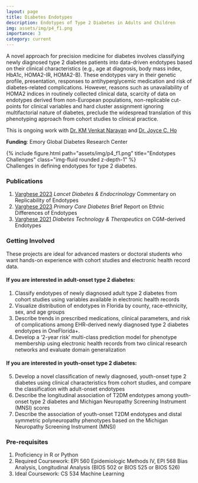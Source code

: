 ```yaml
---
layout: page
title: Diabetes Endotypes
description: Endotypes of Type 2 Diabetes in Adults and Children
img: assets/img/p4_f1.png
importance: 3
category: current
---
```


A novel approach for precision medicine for diabetes involves classifying newly diagnosed type 2 diabetes patients into data-driven endotypes based on their clinical characteristics (e.g., age at diagnosis, body mass index, HbA1c, HOMA2-IR, HOMA2-B). These endotypes vary in their genetic profile, presentation, responses to antihyperglycemic medication and risk of diabetes-related complications. However, reasons such as unavailability of HOMA2 indices in routinely collected clinical data, scarcity of data on endotypes derived from non-European populations, non-replicable cut-points for clinical variables and hard cluster assignment ignoring multifactorial nature of diabetes, preclude the widespread translation of this phenotyping approach from cohort studies to clinical practice. 


This is ongoing work with [Dr. KM Venkat Narayan](https://sph.emory.edu/faculty/profile/index.php?FID=kabayam-venkat%20narayan-12559) and [Dr. Joyce C. Ho](https://joyceho.github.io/)

**Funding**: Emory Global Diabetes Research Center

<div class="row">
    <div class="col-sm mt-3 mt-md-0">
        {% include figure.html path="assets/img/p4_f1.png" title="Endotypes Challenges" class="img-fluid rounded z-depth-1" %}
    </div>
</div>
<div class="caption">
    Challenges in defining endotypes for type 2 diabetes.
</div>


### Publications
1. [Varghese 2023](https://www.thelancet.com/journals/landia/article/PIIS2213-8587(23)00195-X/fulltext) *Lancet Diabetes & Endocrinology* Commentary on Replicability of Endotypes
1. [Varghese 2023](https://www.primary-care-diabetes.com/article/S1751-9918(22)00151-6/fulltext) *Primary Care Diabetes* Brief Report on Ethnic Differences of Endotypes
3. [Varghese 2021](https://pubmed.ncbi.nlm.nih.gov/33720761/) *Diabetes Technology & Therapeutics* on CGM-derived Endotypes

### Getting Involved
These projects are ideal for advanced masters or doctoral students who want hands-on experience with cohort studies and electronic health record data.

#### If you are interested in adult-onset type 2 diabetes:
1. Classify endotypes of newly diagnosed adult type 2 diabetes from cohort studies using variables available in electronic health records
2. Visualize distribution of endotypes in Florida by county, race-ethnicity, sex, and age groups
3. Describe trends in prescribed medications, clinical parameters, and risk of complications among EHR-derived newly diagnosed type 2 diabetes endotypes in OneFlorida+. 
4. Develop a ‘2-year risk’ multi-class prediction model for phenotype membership using electronic health records from two clinical research networks and evaluate domain generalization

#### If you are interested in youth-onset type 2 diabetes:
5. Develop a novel classification of newly diagnosed, youth-onset type 2 diabetes using clinical characteristics from cohort studies, and compare the classification with adult-onset endotypes
6. Describe the longitudinal association of T2DM endotypes among youth-onset type 2 diabetes and Michigan Neuropathy Screening Instrument (MNSI) scores
7. Describe the association of youth-onset T2DM endotypes and distal symmetric polyneuropathy phenotypes based on the Michigan Neuropathy Screening Instrument (MNSI)


### Pre-requisites
1. Proficiency in R or Python
2. Required Coursework: EPI 560 Epidemiologic Methods IV, EPI 568 Bias Analysis, Longitudinal Analysis (BIOS 502 or BIOS 525 or BIOS 526)
3. Ideal Coursework: CS 534 Machine Learning
